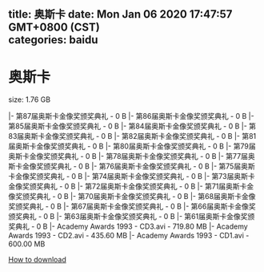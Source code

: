
title: 奥斯卡
date: Mon Jan 06 2020 17:47:57 GMT+0800 (CST)    
categories: baidu
---

# 奥斯卡
size: 1.76 GB
 
 
|- 第87届奥斯卡金像奖颁奖典礼 - 0 B
|- 第86届奥斯卡金像奖颁奖典礼 - 0 B
|- 第85届奥斯卡金像奖颁奖典礼 - 0 B
|- 第84届奥斯卡金像奖颁奖典礼 - 0 B
|- 第83届奥斯卡金像奖颁奖典礼 - 0 B
|- 第82届奥斯卡金像奖颁奖典礼 - 0 B
|- 第81届奥斯卡金像奖颁奖典礼 - 0 B
|- 第80届奥斯卡金像奖颁奖典礼 - 0 B
|- 第79届奥斯卡金像奖颁奖典礼 - 0 B
|- 第78届奥斯卡金像奖颁奖典礼 - 0 B
|- 第77届奥斯卡金像奖颁奖典礼 - 0 B
|- 第76届奥斯卡金像奖颁奖典礼 - 0 B
|- 第75届奥斯卡金像奖颁奖典礼 - 0 B
|- 第74届奥斯卡金像奖颁奖典礼 - 0 B
|- 第73届奥斯卡金像奖颁奖典礼 - 0 B
|- 第72届奥斯卡金像奖颁奖典礼 - 0 B
|- 第71届奥斯卡金像奖颁奖典礼 - 0 B
|- 第70届奥斯卡金像奖颁奖典礼 - 0 B
|- 第68届奥斯卡金像奖颁奖典礼 - 0 B
|- 第67届奥斯卡金像奖颁奖典礼 - 0 B
|- 第66届奥斯卡金像奖颁奖典礼 - 0 B
|- 第63届奥斯卡金像奖颁奖典礼 - 0 B
|- 第61届奥斯卡金像奖颁奖典礼 - 0 B
|- Academy Awards 1993 - CD3.avi - 719.80 MB
|- Academy Awards 1993 - CD2.avi - 435.60 MB
|- Academy Awards 1993 - CD1.avi - 600.00 MB

[How to download](https://bpcam.bemobtrk.com/go/2ceec3aa-1ca2-46d6-b9ff-aaa5c184517c?jno=5266)